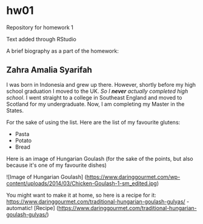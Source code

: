 # hw01
Repository for homework 1

Text added through RStudio

A brief biography as a part of the homework:

## Zahra Amalia Syarifah
I was born in Indonesia and grew up there. However, shortly before my high school graduation I moved to the UK. *So I **never** actually completed high school*. I went straight to a college in Southeast England and moved to Scotland for my undergraduate. Now, I am completing my Master in the States.

For the sake of using the list. Here are the list of my favourite glutens:
* Pasta
* Potato
* Bread

Here is an image of Hungarian Goulash (for the sake of the points, but also because it's one of my favourite dishes)

![Image of Hungarian Goulash]
(https://www.daringgourmet.com/wp-content/uploads/2014/03/Chicken-Goulash-1-sm_edited.jpg)

You might want to make it at home, so here is a recipe for it:
https://www.daringgourmet.com/traditional-hungarian-goulash-gulyas/ - automatic!
[Recipe] (https://www.daringgourmet.com/traditional-hungarian-goulash-gulyas/)